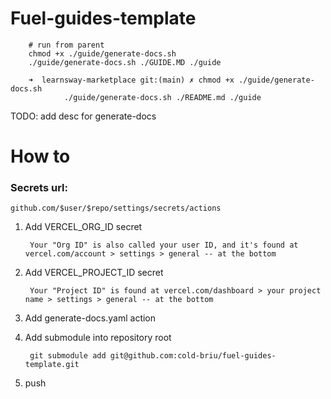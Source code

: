 # Fuel-guides-template
		# run from parent
		chmod +x ./guide/generate-docs.sh
		./guide/generate-docs.sh ./GUIDE.MD ./guide		

		➜  learnsway-marketplace git:(main) ✗ chmod +x ./guide/generate-docs.sh
                ./guide/generate-docs.sh ./README.md ./guide

TODO: add desc for generate-docs


# How to

### Secrets url: 
	github.com/$user/$repo/settings/secrets/actions

1. Add VERCEL_ORG_ID secret

		Your "Org ID" is also called your user ID, and it's found at vercel.com/account > settings > general -- at the bottom

2. Add VERCEL_PROJECT_ID secret

		Your "Project ID" is found at vercel.com/dashboard > your project name > settings > general -- at the bottom	

3. Add generate-docs.yaml action

4. Add submodule into repository root 
			
		git submodule add git@github.com:cold-briu/fuel-guides-template.git 

3. push
